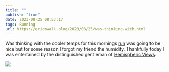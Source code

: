 ```yaml
---
title: ""
publish: "true"
date: 2023-08-25 08:53:17
tags: Running
url: https://ericmwalk.blog/2023/08/25/was-thinking-with.html
---
```


Was thinking with the cooler temps for this mornings [run](https://strava.com/activities/9717919254) was going to be nice but for some reason I forgot my friend the humidity.  Thankfully today I was entertained by the distinguished gentleman of [Hemispheric Views](https://listen.hemisphericviews.com/092).

![](https://ericmwalk.blog/uploads/2023/7860545562.jpg)
